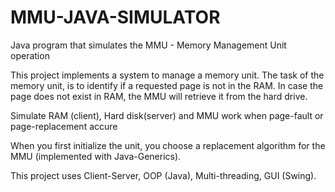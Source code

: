 # MMU-JAVA-SIMULATOR
Java program that simulates the MMU - Memory Management Unit operation

This project implements a system to manage a memory unit. The task of the memory unit, is to identify if a requested page is not in the RAM. In case the page does not exist in RAM, the MMU will retrieve it from the hard drive.

Simulate RAM (client), Hard disk(server) and MMU work when page-fault or page-replacement accure

When you first initialize the unit, you choose a replacement algorithm for the MMU (implemented with Java-Generics).

This project uses Client-Server, OOP (Java), Multi-threading, GUI (Swing).
